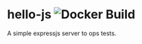 # hello-js ![Docker Build](https://img.shields.io/docker/build/oliviercuyp/hello-js.svg)

A simple expressjs server to ops tests.
